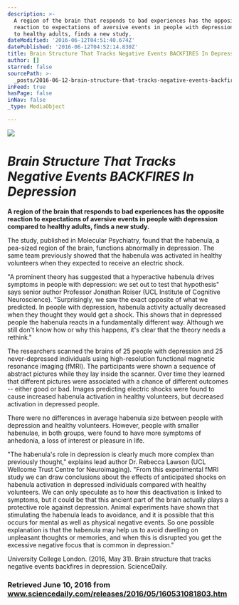 ```yaml
---
description: >-
  A region of the brain that responds to bad experiences has the opposite
  reaction to expectations of aversive events in people with depression compared
  to healthy adults, finds a new study.
dateModified: '2016-06-12T04:51:40.674Z'
datePublished: '2016-06-12T04:52:14.830Z'
title: Brain Structure That Tracks Negative Events BACKFIRES In Depression
author: []
starred: false
sourcePath: >-
  _posts/2016-06-12-brain-structure-that-tracks-negative-events-backfires-in-dep.md
inFeed: true
hasPage: false
inNav: false
_type: MediaObject

---
```

![](https://the-grid-user-content.s3-us-west-2.amazonaws.com/760d6269-5d01-45ca-ab5c-8e337bbaca5d.png)

# _**Brain Structure That Tracks Negative Events BACKFIRES In Depression**_

**A region of the brain that responds to bad experiences has the opposite reaction to expectations of aversive events in people with depression compared to healthy adults, finds a new study.**

The study, published in Molecular Psychiatry, found that the habenula, a pea-sized region of the brain, functions abnormally in depression. The same team previously showed that the habenula was activated in healthy volunteers when they expected to receive an electric shock.

"A prominent theory has suggested that a hyperactive habenula drives symptoms in people with depression: we set out to test that hypothesis" says senior author Professor Jonathan Roiser (UCL Institute of Cognitive Neuroscience). "Surprisingly, we saw the exact opposite of what we predicted. In people with depression, habenula activity actually decreased when they thought they would get a shock. This shows that in depressed people the habenula reacts in a fundamentally different way. Although we still don't know how or why this happens, it's clear that the theory needs a rethink."

The researchers scanned the brains of 25 people with depression and 25 never-depressed individuals using high-resolution functional magnetic resonance imaging (fMRI). The participants were shown a sequence of abstract pictures while they lay inside the scanner. Over time they learned that different pictures were associated with a chance of different outcomes -- either good or bad. Images predicting electric shocks were found to cause increased habenula activation in healthy volunteers, but decreased activation in depressed people.

There were no differences in average habenula size between people with depression and healthy volunteers. However, people with smaller habenulae, in both groups, were found to have more symptoms of anhedonia, a loss of interest or pleasure in life.

"The habenula's role in depression is clearly much more complex than previously thought," explains lead author Dr. Rebecca Lawson (UCL Wellcome Trust Centre for Neuroimaging). "From this experimental fMRI study we can draw conclusions about the effects of anticipated shocks on habenula activation in depressed individuals compared with healthy volunteers. We can only speculate as to how this deactivation is linked to symptoms, but it could be that this ancient part of the brain actually plays a protective role against depression. Animal experiments have shown that stimulating the habenula leads to avoidance, and it is possible that this occurs for mental as well as physical negative events. So one possible explanation is that the habenula may help us to avoid dwelling on unpleasant thoughts or memories, and when this is disrupted you get the excessive negative focus that is common in depression."

University College London. (2016, May 31). Brain structure that tracks negative events backfires in depression. ScienceDaily. 

### Retrieved June 10, 2016 from www.sciencedaily.com/releases/2016/05/160531081803.htm